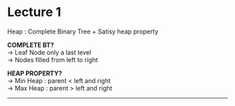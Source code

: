 # Lecture 1
Heap : Complete Binary Tree + Satisy heap property

**COMPLETE BT?**  
-> Leaf Node only a last level  
-> Nodes filled from left to right

**HEAP PROPERTY?**  
-> Min Heap : parent < left and right  
-> Max Heap : parent > left and right

---

